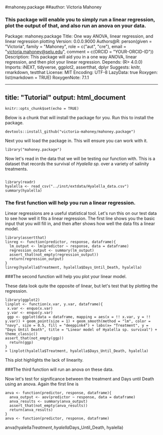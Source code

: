 #mahoney.package
##author: Victoria Mahoney
### This package will enable you to simply run a linear regression, plot the output of that, and also run an anova on your data. 

Package: mahoney.package
Title: One way ANOVA, linear regression, and linear regression plotting
Version: 0.0.0.9000
Authors@R: 
    person(given = "Victoria",
           family = "Mahoney",
           role = c("aut", "cre"),
           email = "victoria.mahoney@selu.edu",
           comment = c(ORCID = "YOUR-ORCID-ID"))
Description: This package will aid you in a one way ANOVA, linear regression, and then plot your linear regression. 
Depends: (R> 4.0.0)
Imports: iNEXT, tidyverse, ggplot2, assertthat, dplyr
Suggests: knitr, rmarkdown, testthat
License: MIT
Encoding: UTF-8
LazyData: true
Roxygen: list(markdown = TRUE)
RoxygenNote: 7.1.1


---
title: "Tutorial"
output: html_document
---

```{r setup, include=FALSE}
knitr::opts_chunk$set(echo = TRUE)
```

Below is a chunk that will install the package for you. Run this to install the package. 

```{r}
devtools::install_github("victoria-mahoney/mahoney.package") 
```

Next you will load the package in. This will ensure you can work with it. 

``` {r}
library("mahoney.package")
```

Now let's read in the data that we will be testing our function with. This is a dataset that records the survival of _Hyalella sp._ over a variety of salinity treatments. 

``` {r}

library(readr)
hyalella <- read_csv("../inst/extdata/Hyalella_data.csv")
summary(hyalella)

```
### The first function will help you run a linear regression. 

Linear regressions are a useful statistical tool. Let's run this on our test data to see how well it fits a linear regression. The first line shows you the basic input that you will fill in, and then after shows how well the data fits a linear model. 


``` {r}
library(assertthat)
linreg <- function(predictor, response, dataframe){
  lm_output <- lm(predictor ~ response, data = dataframe)
  regression_output <- summary(lm_output)
  assert_that(not_empty(regression_output))
  return(regression_output)
}
linreg(hyalella$Treatment, hyalella$Days_Until_Death, hyalella)

```

###The second function will help you plot your linear model. 


These data look quite the opposite of linear, but let's test that by plotting the regression. 
``` {r}
library(ggplot2)
linplot <- function(x.var, y.var, dataframe){
 x.var <- enquo(x.var)
 y.var <- enquo(y.var)
 ggp <- ggplot(data = dataframe, mapping = aes(x = !! x.var, y = !! y.var)) + geom_point(size = 1) + geom_smooth(method = "lm", color = "navy", size = 0.5, fill = "deeppink4") + labs(x= "Treatment", y = "Days Until Death", title = "Linear model of Hyalella sp. survival") + theme_classic()
assert_that(not_empty(ggp))    
  return(ggp)
}
> linplot(hyalella$Treatment, hyalella$Days_Until_Death, hyalella)

```

This plot highlights the lack of linearity. 

###The third function will run an anova on these data. 

Now let's test for significance between the treatment and Days until Death using an anova. Again the first line is 

``` {r}
anva <- function(predictor, response, dataframe){
  anva_output <- aov(predictor ~ response, data = dataframe)
  anva_results <- summary(anva_output)
  assert_that(not_empty(anva_results))
  return(anva_results)
}
anva <- function(predictor, response, dataframe)
```
anva(hyalella$Treatment, hyalella$Days_Until_Death, hyalella)
